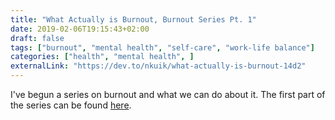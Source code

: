 ```yaml
---
title: "What Actually is Burnout, Burnout Series Pt. 1"
date: 2019-02-06T19:15:43+02:00
draft: false
tags: ["burnout", "mental health", "self-care", "work-life balance"]
categories: ["health", "mental health", ]
externalLink: "https://dev.to/nkuik/what-actually-is-burnout-14d2"
---
```


I've begun a series on burnout and what we can do about it. The first part of the series can be found [here](https://dev.to/nkuik/what-actually-is-burnout-14d2).
